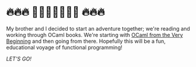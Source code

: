 # 🔥🔥🔥 👨🏻‍💻🐫👨🏼‍💻 🔥🔥🔥

My brother and I decided to start an adventure together; we're reading and working through OCaml books. We're starting with [OCaml from the Very Beginning](http://ocaml-book.com) and then going from there. Hopefully this will be a fun, educational voyage of functional programming!

_*LET'S GO!*_
